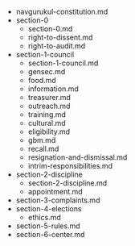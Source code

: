 - navgurukul-constitution.md
- section-0
	- section-0.md
	- right-to-dissent.md
	- right-to-audit.md
- section-1-council
	- section-1-council.md
	- gensec.md
	- food.md
	- information.md
	- treasurer.md
	- outreach.md
	- training.md
	- cultural.md
	- eligibility.md
	- gbm.md
	- recall.md
	- resignation-and-dismissal.md
	- intrim-responsibilities.md
- section-2-discipline
	- section-2-discipline.md
	- appointment.md
- section-3-complaints.md
- section-4-elections
	- ethics.md
- section-5-rules.md
- section-6-center.md
